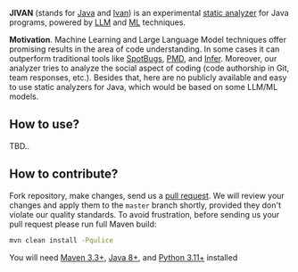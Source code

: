 **JIVAN** (stands for [Java](https://en.wikipedia.org/wiki/Java_(programming_language))
and [Ivan](https://en.wikipedia.org/wiki/Ivan))
is an experimental [static analyzer](https://en.wikipedia.org/wiki/Static_program_analysis)
for Java programs, powered by [LLM](https://en.wikipedia.org/wiki/Large_language_model)
and [ML](https://en.wikipedia.org/wiki/Machine_learning) techniques.

**Motivation**. Machine Learning and Large Language Model techniques offer
promising results in the area of code understanding. In some cases it can
outperform traditional tools like [SpotBugs], [PMD], and [Infer]. Moreover,
our analyzer tries to analyze the social aspect of coding (code authorship
in Git, team responses, etc.). Besides that, here are no publicly available
and easy to use static analyzers for Java, which would be based on some LLM/ML
models.

## How to use?

TBD..

## How to contribute?

Fork repository, make changes, send us a [pull request](https://www.yegor256.com/2014/04/15/github-guidelines.html).
We will review your changes and apply them to the `master` branch shortly,
provided they don't violate our quality standards. To avoid frustration,
before sending us your pull request please run full Maven build:

```bash
mvn clean install -Pqulice
```

You will need [Maven 3.3+], [Java 8+], and [Python 3.11+] installed

[SpotBugs]: https://spotbugs.github.io
[PMD]: https://pmd.github.io
[Infer]: https://fbinfer.com
[Maven 3.3+]: https://maven.apache.org
[Java 8+]: https://openjdk.org/install
[Python 3.11+]: https://www.python.org/downloads/release/python-3110
